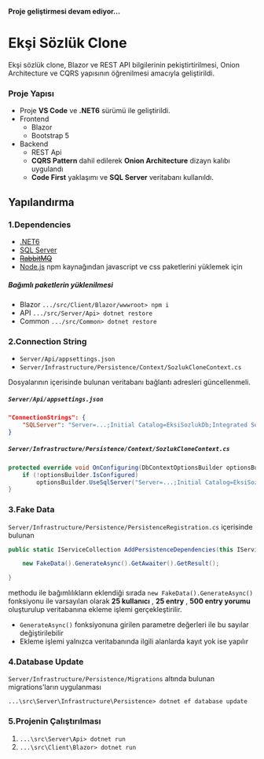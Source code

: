 **Proje geliştirmesi devam ediyor...**
# Ekşi Sözlük Clone
Ekşi sözlük clone, Blazor ve REST API bilgilerinin pekiştirtirilmesi, Onion Architecture ve CQRS yapısının öğrenilmesi amacıyla geliştirildi.


### Proje Yapısı
- Proje **VS Code** ve **.NET6** sürümü ile geliştirildi.
- Frontend
    - Blazor
    - Bootstrap 5
- Backend
    - REST Api
    - **CQRS Pattern** dahil edilerek **Onion Architecture** dizayn kalıbı uygulandı
    - **Code First** yaklaşımı ve **SQL Server** veritabanı kullanıldı.

## Yapılandırma
### 1.Dependencies
- [.NET6](https://dotnet.microsoft.com/en-us/download/dotnet/6.0)
- [SQL Server](https://www.microsoft.com/tr-tr/sql-server/sql-server-downloads)
- ~~[RabbitMQ](https://www.rabbitmq.com)~~
- [Node.js](https://nodejs.org/en) npm kaynağından javascript ve css paketlerini yüklemek için
##### Bağımlı paketlerin yüklenilmesi
- Blazor `.../src/Client/Blazor/wwwroot> npm i`
- API `.../src/Server/Api> dotnet restore`
- Common `.../src/Common> dotnet restore`

### 2.Connection String
- `Server/Api/appsettings.json`
- `Server/Infrastructure/Persistence/Context/SozlukCloneContext.cs`

Dosyalarının içerisinde bulunan veritabanı bağlantı adresleri güncellenmeli.

##### `Server/Api/appsettings.json`
```json
"ConnectionStrings": {
    "SQLServer": "Server=...;Initial Catalog=EksiSozlukDb;Integrated Security=True;"
}
```

##### `Server/Infrastructure/Persistence/Context/SozlukCloneContext.cs`
```c#
protected override void OnConfiguring(DbContextOptionsBuilder optionsBuilder){
    if (!optionsBuilder.IsConfigured)
        optionsBuilder.UseSqlServer("Server=...;Initial Catalog=EksiSozlukDb;Integrated Security=True;");
}
```
### 3.Fake Data
`Server/Infrastructure/Persistence/PersistenceRegistration.cs` içerisinde bulunan
```c#
public static IServiceCollection AddPersistenceDependencies(this IServiceCollection service, IConfiguration configuration){

    new FakeData().GenerateAsync().GetAwaiter().GetResult();

}
```
methodu ile bağımlılıkların eklendiği sırada `new FakeData().GenerateAsync()` fonksiyonu ile varsayılan olarak **25 kullanıcı** , **25 entry** , **500 entry yorumu** oluşturulup veritabanına ekleme işlemi gerçekleştirilir. 
- `GenerateAsync()` fonksiyonuna girilen parametre değerleri ile bu sayılar değiştirilebilir
- Ekleme işlemi yalnızca veritabanında ilgili alanlarda kayıt yok ise yapılır


### 4.Database Update
`Server/Infrastructure/Persistence/Migrations` altında bulunan migrations'ların uygulanması
```console
...\src\Server\Infrastructure\Persistence> dotnet ef database update
```
### 5.Projenin Çalıştırılması
1. `...\src\Server\Api> dotnet run`
2. `...\src\Client\Blazor> dotnet run`